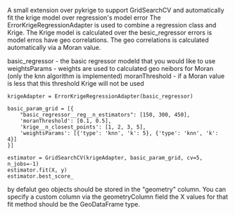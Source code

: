 A small extension over pykrige to support GridSearchCV and automatically fit the krige model over regression's model error
The ErrorKrigeRegressionAdapter is used to combine a regression class and Krige. The Krige model is calculated over the besic_regressor errors 
is model erros have geo correlations. 
The geo correlations is calculated automatically via a Moran value.

basic_regressor - the basic regressor modeld that you would like to use 
weightsParams - weights are used to calculated geo neibors for Moran (only the knn algorithm is implemented)
moranThreshold - if a Moran value is less that this threshold Krige will not be used
```
krigeAdapter = ErrorKrigeRegressionAdapter(basic_regressor)

basic_param_grid = [{
    "basic_regressor__reg__n_estimators": [150, 300, 450],
    'moranThreshold': [0.1, 0.5],
    'krige__n_closest_points': [1, 2, 3, 5],
    'weightsParams': [{'type': 'knn', 'k': 5}, {'type': 'knn', 'k': 4}]
}]

estimator = GridSearchCV(krigeAdapter, basic_param_grid, cv=5, n_jobs=-1)
estimator.fit(X, y)
estimator.best_score_
```
by defalut geo objects should be stored in the "geometry" column. You can specify a custom column via the geometryColumn field
the X values for that fit method should be the GeoDataFrame type.

